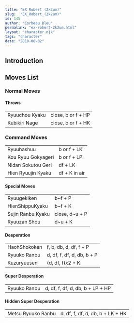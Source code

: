 ```yaml
---
title: "EX Robert (2k2um)"
slug:  "EX_Robert_(2k2um)"
id: 145
author: "Corbeau Bleu"
permalink: "ex-robert-2k2um.html"
layout: "character.njk"
tags: "character"
date: "2010-08-02"
---
```


## Introduction

## Moves List

### Normal Moves

#### Throws

|                |                    |
|----------------|--------------------|
| Ryuuchou Kyaku | close, b or f + HP |
| Kubikiri Nage  | close, b or f + HK |

### Command Moves

|                    |               |
|--------------------|---------------|
| Ryuuhashuu         | b or f + LK   |
| Kou Ryuu Gokyageri | b or f + LP   |
| Nidan Sokutou Geri | df + LK       |
| Hien Ryuujin Kyaku | df + K in air |

#### Special Moves

|                   |                 |
|-------------------|-----------------|
| Ryuugekiken       | b\~f + P        |
| HienShippuKyaku   | b\~f + K        |
| Sujin Ranbu Kyaku | close, d\~u + P |
| Ryuuzan Shou      | d\~u + K        |

#### Desperation

|              |                            |
|--------------|----------------------------|
| HaohShokoken | f, b, db, d, df, f + P     |
| Ryuuko Ranbu | d, df, f, df, d, db, b + P |
| Kuzuryuusen  | (d, df, f)x2 + K           |

#### Super Desperation

|              |                                  |
|--------------|----------------------------------|
| Ryuuko Ranbu | d, df, f, df, d, db, b + LP + HP |

#### Hidden Super Desperation

|                    |                                  |
|--------------------|----------------------------------|
| Metsu Ryuuko Ranbu | d, df, f, df, d, db, b + LK + HK |
